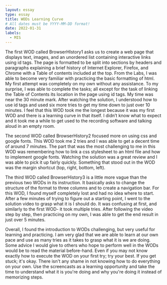 ```yaml
---
layout: essay
type: essay
title: WODs Learning Curve
# All dates must be YYYY-MM-DD format!
date: 2022-01-31
labels:
  - MIS
---
```




The first WOD called BrowserHIstory1 asks us to create a web page that displays text, images, and an unordered list containing interactive links using id tags. The page is formatted to be split into sections by headers and paragraphs explaining a brief history of Internet Explorer, Firefox, and Chrome with a Table of contents included at the top. From the Labs, I was able to become very familiar with practicing the basic formatting of html. My first attempt was completely on my own without any assistance. To my surprise, I was able to complete the tasks; all except for the task of linking the Table of Contents its location in the page using id tags. My time was near the 30 minute mark. After watching the solution, I understood how to use id tags and used six more tries to get my time down to just over 10 minutes. I feel that this WOD took me the longest because it was my first WOD and there is a learning curve in that itself. I didn’t know what to expect and it took me a while to get used to the recording software and talking aloud in an empty room.


The second WOD called BrowserHistory2 focused more on using css and google fonts. This WOD took me 2 tries and I was able to get a decent time of around 7 minutes. The part that was the most challenging to me in this WOD was remembering how to link a css stylesheet to an html file and how to implement google fonts. Watching the solution was a great review and I was able to pick it up fairly quickly. Something that stood out in the WOD was the margin shortcut (top, right, bottom, left).


The third WOD called BrowserHistory3 is a little more vague than the previous two WODs in its instruction. It basically asks to change the structure of the format to three columns and to create a navigation bar. For this WOD, I found myself completely lost and had no idea where to start. After a few minutes of trying to figure out a starting point, I went to the solution video to grasp what it is I should do. It was confusing at first, and similarly to the first WOD- it took multiple tries. After following the video step by step, then practicing on my own, I was able to get the end result in just over 5 minutes.

Overall, I found the introduction to WODs challenging, but very useful for learning and practicing. I am very glad that we are able to learn at our own pace and use as many tries as it takes to grasp what it is we are doing. Some advice I would give to others who hope to perform well in the WODs would be to read the material before-hand. Even if you may not know exactly how to execute the WOD on your first try; try your best. If you get stuck; it's okay. There isn't any shame in not knowing how to do everything on your own. Use the screencasts as a learning opportunity and take the time to understand what it is you're doing and why you're doing it instead of memorizing steps.
